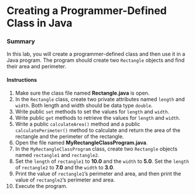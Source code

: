 # Creating a Programmer-Defined Class in Java

### Summary
In this lab, you will create a programmer-defined class and then use it in a Java program. The program should create two ```Rectangle``` objects and find their area and perimeter.

#### Instructions
1. Make sure the class file named **Rectangle.java** is open.
2. In the ```Rectangle``` class, create two private attributes named ```length``` and ```width```. Both length and width should be data type ```double```.
3. Write public ```set``` methods to set the values for ```length``` and ```width```.
4. Write public ```get``` methods to retrieve the values for ```length``` and ```width```.
5. Write a public ```calculateArea()``` method and a public ```calculatePerimeter()``` method to calculate and return the area of the rectangle and the perimeter of the rectangle.
6. Open the file named **MyRectangleClassProgram.java**.
7. In the ```MyRectangleClassProgram``` class, create two ```Rectangle``` objects named ```rectangle1``` and ```rectangle2```.
8. Set the ```length``` of ```rectangle1``` to **10.0** and the ```width``` to **5.0**. Set the ```length``` of ```rectangle2``` to **7.0** and the ```width``` to **3.0**.
9. Print the value of ```rectangle1```’s perimeter and area, and then print the value of ```rectangle2```’s perimeter and area.
10. Execute the program.